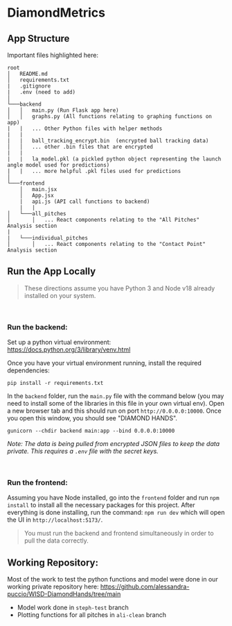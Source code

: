 # DiamondMetrics

## App Structure
Important files highlighted here: 

```
root
│   README.md
│   requirements.txt  
|   .gitignore
|   .env (need to add)  
│
└───backend
│   │   main.py (Run Flask app here)
│   │   graphs.py (All functions relating to graphing functions on app)
|   |   ... Other Python files with helper methods 
|   |
|   |   ball_tracking_encrypt.bin  (encrypted ball tracking data)
│   │   ... other .bin files that are encrypted 
|   |   
|   |   la_model.pkl (a pickled python object representing the launch angle model used for predictions)
|   |   ... more helpful .pkl files used for predictions  
│   
└───frontend
    │   main.jsx
    │   App.jsx
    |   api.js (API call functions to backend)
    |   |
│   └───all_pitches
│       │   ... React components relating to the "All Pitches" Analysis section 
|       
|   └───individual_pitches 
│       │   ... React components relating to the "Contact Point" Analysis section 

```


## **Run the App Locally**
>These directions assume you have Python 3 and Node v18 already installed on your system. 

<br/>

### **Run the backend**: 

Set up a python virtual environment: https://docs.python.org/3/library/venv.html

Once you have your virtual environment running, install the required dependencies: 
```
pip install -r requirements.txt
```

In the `backend` folder, run the `main.py` file with the command below (you may need to install some of the libraries in this file in your own virtual env). Open a new browser tab and this should run on port `http://0.0.0.0:10000`. Once you open this window, you should see "DIAMOND HANDS". 
```
gunicorn --chdir backend main:app --bind 0.0.0.0:10000
```

*Note: The data is being pulled from encrypted JSON files to keep the data private. This requires a `.env` file with the secret keys.*

<br/>

### **Run the frontend**: 
Assuming you have Node installed, go into the `frontend` folder and run `npm install` to install all the necessary packages for this project. After everything is done installing, run the command:  `npm run dev` which will open the UI in `http://localhost:5173/`. 
> You must run the backend and frontend simultaneously in order to pull the data correctly. 


## Working Repository:
Most of the work to test the python functions and model were done in our working private repository here: https://github.com/alessandra-puccio/WISD-DiamondHands/tree/main
- Model work done in `steph-test` branch
- Plotting functions for all pitches in `ali-clean` branch

